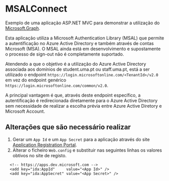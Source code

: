 ﻿# MSALConnect

Exemplo de uma aplicação ASP.NET MVC para demonstrar a utilização do [Microsoft.Graph](https://graph.microsoft.io/).   

Esta aplicação utiliza a Microsoft Authentication Library (MSAL) que permite a autentificação no Azure Active Directory e também através de contas Microsoft (MSA). O MSAL ainda está em desenvolvimento e supostamente o processo de sign-out não é completamente suportado.

Atendendo a que o objetivo é a utilização do Azure Active Directory associada aos domínios de student.uma.pt ou staff.uma.pt, está a ser utilizado o endpoint ```https://login.microsoftonline.com/<TenantId>/v2.0``` em vez do endpoint genérico ```https://login.microsoftonline.com/common/v2.0```. 

A principal vantagem é que, através deste endpoint específico, a autentificação é redirecionada diretamente para o Azure Active Directory sem necessidade de realizar a escolha prévia entre Azure Active Diretory e Microsoft Account.

## Alterações que são necessário realizar

1. Gerar um ```App Id``` e um ```App Secret``` para a aplicação através do site [Application Registration Portal](https://apps.dev.microsoft.com).
2. Alterar o ficheiro ```Web.config``` e substituir nas seguintes linhas os valores obtivos no site de registo.
```
  <!-- https://apps.dev.microsoft.com -->
  <add key="ida:AppId"     value="<App Id>" />
  <add key="ida:AppSecret" value="<App Secret>" />